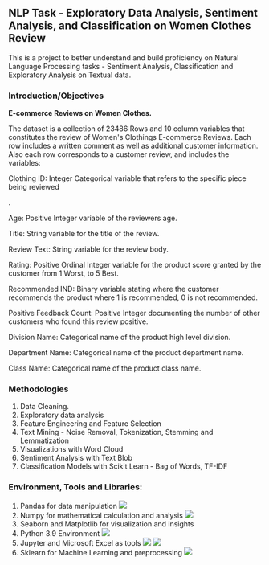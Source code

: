 ## NLP Task - Exploratory Data Analysis, Sentiment Analysis, and Classification on Women Clothes Review
This is a project to better understand and build proficiency on Natural Language Processing tasks - Sentiment Analysis, Classification and Exploratory Analysis on Textual data.
 
### Introduction/Objectives
<p><strong>E-commerce Reviews on Women Clothes.</strong>
<p>The dataset is a collection of 23486 Rows and 10 column variables that constitutes the review of Women's Clothings E-commerce Reviews. Each row includes a written comment as well as additional customer information. Also each row corresponds to a customer review, and includes the variables: </p>


<p> Clothing ID: Integer Categorical variable that refers to the specific piece being reviewed</p>.
<p> Age: Positive Integer variable of the reviewers age. </p>
<p> Title: String variable for the title of the review.</p>
<p> Review Text: String variable for the review body.</p>
<p> Rating: Positive Ordinal Integer variable for the product score granted by the customer from 1 Worst, to 5 Best.</p>
<p> Recommended IND: Binary variable stating where the customer recommends the product where 1 is recommended, 0 is not recommended.</p>
<p> Positive Feedback Count: Positive Integer documenting the number of other customers who found this review positive.</p>
<p> Division Name: Categorical name of the product high level division.</p>
<p> Department Name: Categorical name of the product department name.</p>
<p> Class Name: Categorical name of the product class name.</p>



### Methodologies
1.	Data Cleaning.
2.	Exploratory data analysis
3.	Feature Engineering and Feature Selection
4.	Text Mining - Noise Removal, Tokenization, Stemming and Lemmatization
5.  Visualizations with Word Cloud
6.  Sentiment Analysis with Text Blob
5.	Classification Models with Scikit Learn - Bag of Words, TF-IDF

### Environment, Tools and Libraries:
1.	Pandas for data manipulation <img src="https://img.shields.io/badge/pandas-%23150458.svg?style=for-the-badge&logo=pandas&logoColor=white">
2.	Numpy for mathematical calculation and analysis <img src="https://img.shields.io/badge/numpy-%23013243.svg?style=for-the-badge&logo=numpy&logoColor=white">
3.	Seaborn and Matplotlib for visualization and insights
4.	Python 3.9 Environment <img src="https://img.shields.io/badge/python-%2314354C.svg?style=for-the-badge&logo=python&logoColor=white">
5.	Jupyter and Microsoft Excel as tools <img src="https://img.shields.io/badge/Microsoft_Excel-217346?style=for-the-badge&logo=microsoft-excel&logoColor=white"> <img src="https://img.shields.io/badge/Jupyter-F37626.svg?&style=for-the-badge&logo=Jupyter&logoColor=white" >
6. Sklearn for Machine Learning and preprocessing  <img src="https://img.shields.io/badge/scikit--learn-%23F7931E.svg?style=for-the-badge&logo=scikit-learn&logoColor=white">


